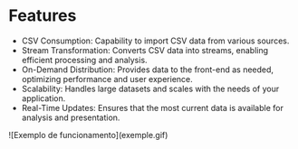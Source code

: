 <h1>Features</h1>
<ul>
  <li>CSV Consumption: Capability to import CSV data from various sources.</li>
  <li>Stream Transformation: Converts CSV data into streams, enabling efficient processing and analysis.</li>
  <li>On-Demand Distribution: Provides data to the front-end as needed, optimizing performance and user experience.</li>
  <li>Scalability: Handles large datasets and scales with the needs of your application.</li>
  <li>Real-Time Updates: Ensures that the most current data is available for analysis and presentation.</li>
</ul>
![Exemplo de funcionamento](exemple.gif)




